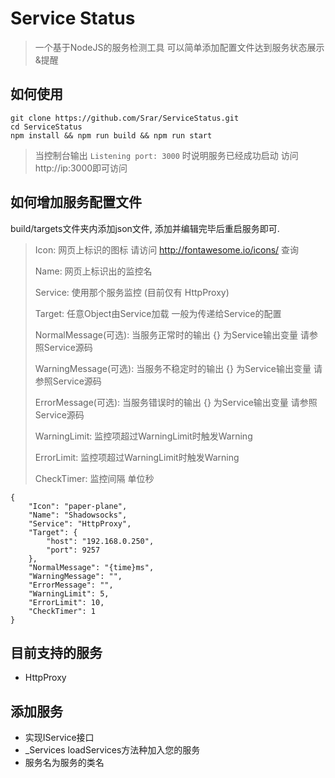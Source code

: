 



# Service Status

> 一个基于NodeJS的服务检测工具 可以简单添加配置文件达到服务状态展示&提醒



## 如何使用

``` shell
git clone https://github.com/Srar/ServiceStatus.git
cd ServiceStatus
npm install && npm run build && npm run start
```

> 当控制台输出 `Listening port: 3000` 时说明服务已经成功启动 访问http://ip:3000即可访问



## 如何增加服务配置文件

build/targets文件夹内添加json文件, 添加并编辑完毕后重启服务即可.

> Icon: 网页上标识的图标 请访问 http://fontawesome.io/icons/ 查询
>
> Name: 网页上标识出的监控名
>
> Service: 使用那个服务监控 (目前仅有 HttpProxy)
>
> Target: 任意Object由Service加载 一般为传递给Service的配置
>
> NormalMessage(可选): 当服务正常时的输出 {} 为Service输出变量 请参照Service源码
>
> WarningMessage(可选): 当服务不稳定时的输出 {} 为Service输出变量 请参照Service源码
>
> ErrorMessage(可选): 当服务错误时的输出 {} 为Service输出变量 请参照Service源码
>
> WarningLimit: 监控项超过WarningLimit时触发Warning
>
> ErrorLimit: 监控项超过WarningLimit时触发Warning
>
> CheckTimer: 监控间隔 单位秒
>
>  

```jso
{
    "Icon": "paper-plane",
    "Name": "Shadowsocks",
    "Service": "HttpProxy",
    "Target": {
        "host": "192.168.0.250",
        "port": 9257
    },
    "NormalMessage": "{time}ms",
    "WarningMessage": "",
    "ErrorMessage": "",
    "WarningLimit": 5,
    "ErrorLimit": 10,
    "CheckTimer": 1
}
```



## 目前支持的服务

* HttpProxy



## 添加服务

* 实现IService接口 
* _Services loadServices方法种加入您的服务
* 服务名为服务的类名

